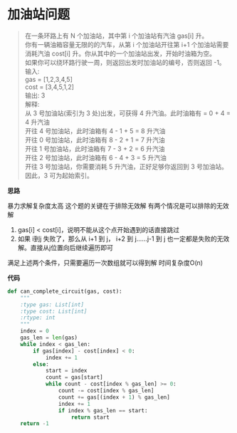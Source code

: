 # 加油站问题
>在一条环路上有 N 个加油站，其中第 i 个加油站有汽油 gas[i] 升。  
你有一辆油箱容量无限的的汽车，从第 i 个加油站开往第 i+1 个加油站需要消耗汽油 cost[i] 升。你从其中的一个加油站出发，开始时油箱为空。  
如果你可以绕环路行驶一周，则返回出发时加油站的编号，否则返回 -1。  
输入:   
gas  = [1,2,3,4,5]  
cost = [3,4,5,1,2]  
输出: 3  
解释:  
从 3 号加油站(索引为 3 处)出发，可获得 4 升汽油。此时油箱有 = 0 + 4 = 4 升汽油  
开往 4 号加油站，此时油箱有 4 - 1 + 5 = 8 升汽油  
开往 0 号加油站，此时油箱有 8 - 2 + 1 = 7 升汽油  
开往 1 号加油站，此时油箱有 7 - 3 + 2 = 6 升汽油  
开往 2 号加油站，此时油箱有 6 - 4 + 3 = 5 升汽油  
开往 3 号加油站，你需要消耗 5 升汽油，正好足够你返回到 3 号加油站。  
因此，3 可为起始索引。  


**思路**

暴力求解复杂度太高
这个题的关键在于排除无效解
有两个情况是可以排除的无效解

1. gas[i] < cost[i]，说明不能从这个点开始遇到的话直接跳过
2. 如果 i到j 失败了，那么从 i+1 到 j， i+2 到 j......j-1 到 j 也一定都是失败的无效解。直接从j位置向后继续遍历即可

满足上述两个条件，只需要遍历一次数组就可以得到解
时间复杂度O(n)

**代码**

```python
def can_complete_circuit(gas, cost):
    """
    :type gas: List[int]
    :type cost: List[int]
    :rtype: int
    """
    index = 0
    gas_len = len(gas)
    while index < gas_len:
        if gas[index] - cost[index] < 0:
            index += 1
        else:
            start = index
            count = gas[start]
            while count - cost[index % gas_len] >= 0:
                count -= cost[index % gas_len]
                count += gas[(index + 1) % gas_len]
                index += 1
                if index % gas_len == start:
                    return start
    return -1
```


